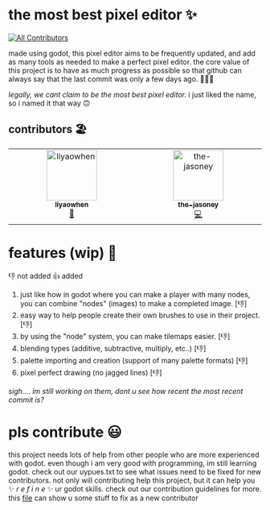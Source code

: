 # the most best pixel editor ✨
<!-- ALL-CONTRIBUTORS-BADGE:START - Do not remove or modify this section -->
[![All Contributors](https://img.shields.io/badge/all_contributors-1-orange.svg?style=flat-square)](#contributors-)
<!-- ALL-CONTRIBUTORS-BADGE:END -->

made using godot, this pixel editor aims to be frequently updated, and add as many tools as needed to make a perfect pixel editor. the core value of this project is to have as much progress as possible so that github can always say that the last commit was only a few days ago. 🥳🥳🥳

*legally, we cant claim to be the most best pixel editor.* i just liked the name, so i named it that way 🙃

## contributors 🏖️

<!-- ALL-CONTRIBUTORS-LIST:START - Do not remove or modify this section -->
<!-- prettier-ignore-start -->
<!-- markdownlint-disable -->
<table>
  <tbody>
    <tr>
      <td align="center" valign="top" width="14.28%"><a href="https://github.com/liyaowhen"><img src="https://avatars.githubusercontent.com/u/72400519?v=4?s=100" width="100px;" alt="liyaowhen"/><br /><sub><b>liyaowhen</b></sub></a><br /><a href="#projectManagement-liyaowhen" title="Project Management">📆</a></td>
      <td align="center" valign="top" width="14.28%"><a href="https://github.com/the-jasoney"><img src="https://avatars.githubusercontent.com/u/107383260?v=4" width="100px;" alt="the-jasoney"/><br /><sub><b>the-jasoney</b></sub></a><br /><a href="#code-the-jasoney" title="Code">💻</a></td>
    </tr>
  </tbody>
</table>

<!-- markdownlint-restore -->
<!-- prettier-ignore-end -->

<!-- ALL-CONTRIBUTORS-LIST:END -->
<!-- prettier-ignore-start -->
<!-- markdownlint-disable -->

<!-- markdownlint-restore -->
<!-- prettier-ignore-end -->

<!-- ALL-CONTRIBUTORS-LIST:END -->

# features (wip) 🤩

👎 not added
👍 added

1. just like how in godot where you can make a player with many nodes, you can combine "nodes" (images) to make a completed image. [👎] 
2. easy way to help people create their own brushes to use in their project. [👎] 
3. by using the "node" system, you can make tilemaps easier. [👎]
4. blending types (additive, subtractive, multiply, etc..) [👎] 
5. palette importing and creation (support of many palette formats) [👎] 
6. pixel perfect drawing (no jagged lines) [👎]

*sigh.... im still working on them, dont u see how recent the most recent commit is?*

# pls contribute 😃

this project needs lots of help from other people who are more experienced with godot. even though i am very good with programming, im still learning godot. check out our uypues.txt to see what issues need to be fixed for new contributors. not only will contributing help this project, but it can help you ✨ *r e f i n e* ✨ ur godot skills. check out our contribution guidelines for more. this [file](uypues.txt) can show u some stuff to fix as a new contributor
